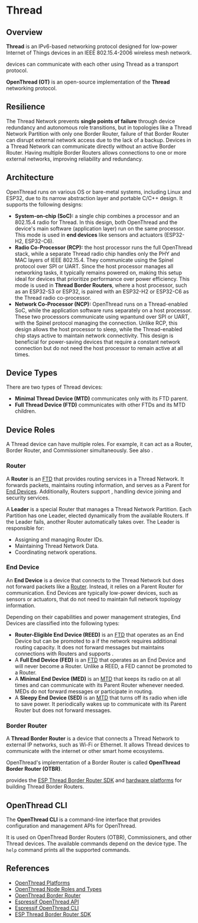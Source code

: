 <show-structure/>

# Thread

## Overview

**Thread** is an IPv6-based networking protocol designed for low-power Internet of Things devices in an
IEEE 802.15.4-2006 wireless mesh network.

**[](Matter.md)** devices can communicate with each other using Thread as a transport protocol.

**OpenThread (OT)** is an open-source implementation of the **Thread** networking protocol.

## Resilience

The Thread Network prevents **single points of failure** through device redundancy and autonomous role transitions, but
in topologies like a Thread Network Partition with only one Border Router, failure of that Border Router can disrupt
external network access due to the lack of a backup. Devices in a Thread Network can communicate directly without an
active Border Router. Having multiple Border Routers allows connections to one or more external networks, improving
reliability and redundancy.

## Architecture

OpenThread runs on various OS or bare-metal systems, including Linux and ESP32, due to its narrow abstraction layer and
portable C/C++ design. It supports the following designs:

- **System-on-chip (SoC):** a single chip combines a processor and an 802.15.4 radio for Thread. In this design, both
  OpenThread and the device's main software (application layer) run on the same processor. This mode is used in **end
  devices** like sensors and actuators (ESP32-H2, ESP32-C6).
- **Radio Co-Processor (RCP):** the host processor runs the full OpenThread stack, while a separate Thread radio chip
  handles only the PHY and MAC layers of IEEE 802.15.4. They communicate using the Spinel protocol over SPI or UART.
  Since the host processor manages all networking tasks, it typically remains powered on, making this setup ideal for
  devices that prioritize performance over power efficiency. This mode is used in **Thread Border Routers**, where a
  host processor, such as an ESP32-S3 or ESP32, is paired with an ESP32-H2 or ESP32-C6 as the Thread radio co-processor.
- **Network Co-Processor (NCP):** OpenThread runs on a Thread-enabled SoC, while the application software runs
  separately on a host processor. These two processors communicate using wpantund over SPI or UART, with the Spinel
  protocol managing the connection. Unlike RCP, this design allows the host processor to sleep, while the
  Thread-enabled chip stays active to maintain network connectivity. This design is beneficial for power-saving devices
  that require a constant network connection but do not need the host processor to remain active at all times.

## Device Types

There are two types of Thread devices:

- **Minimal Thread Device (MTD)** communicates only with its FTD parent.
- **Full Thread Device (FTD)** communicates with other FTDs and its MTD children.

## Device Roles

A Thread device can have multiple roles. For example, it can act as a Router, Border Router, and Commissioner
simultaneously. See also [](Thread-Commissioning.md#commissioning-roles).

### Router

A **Router** is an [FTD](Thread.md#device-types) that provides routing services in a Thread Network. It forwards
packets, maintains routing information, and serves as a Parent for [End Devices](#end-device). Additionally, Routers
support [](Thread-Commissioning.md), handling device joining and security services.

A **Leader** is a special Router that manages a Thread Network Partition. Each Partition has one Leader, elected
dynamically from the available Routers. If the Leader fails, another Router automatically takes over. The Leader is
responsible for:

- Assigning and managing Router IDs.
- Maintaining Thread Network Data.
- Coordinating network operations.

### End Device

An **End Device** is a device that connects to the Thread Network but does not forward packets like a [Router](#router).
Instead, it relies on a Parent Router for communication. End Devices are typically low-power devices, such as sensors or
actuators, that do not need to maintain full network topology information.

Depending on their capabilities and power management strategies, End Devices are classified into the following types:

- **Router-Eligible End Device (REED)** is an [FTD](Thread.md#device-types) that operates as an End Device but can be
  promoted to a [](#router) if the network requires additional routing capacity. It does not forward messages but
  maintains connections with Routers and supports [](Thread-Commissioning.md).
- A **Full End Device (FED)** is an [FTD](Thread.md#device-types) that operates as an End Device and will never become a
  Router. Unlike a REED, a FED cannot be promoted to a Router.
- A **Minimal End Device (MED)** is an [MTD](Thread.md#device-types) that keeps its radio on at all times and can
  communicate with its Parent Router whenever needed. MEDs do not forward messages or participate in routing.
- A **Sleepy End Device (SED)** is an [MTD](Thread.md#device-types) that turns off its radio when idle to save power. It
  periodically wakes up to communicate with its Parent Router but does not forward messages.

### Border Router

A **Thread Border Router** is a device that connects a Thread Network to external IP networks, such as Wi-Fi or
Ethernet. It allows Thread devices to communicate with the internet or other smart home ecosystems.

OpenThread's implementation of a Border Router is called **OpenThread Border Router (OTBR)**.

[](Espressif.md) provides the [ESP Thread Border Router SDK](Espressif.md#esp-thread-border-router-solution)
and [hardware platforms](Espressif.md#esp-thread-border-router-solution) for building Thread Border Routers.

## OpenThread CLI

The **OpenThread CLI** is a command-line interface that provides configuration and management APIs for OpenThread.

It is used on OpenThread Border Routers (OTBR), Commissioners, and other Thread devices. The available commands depend
on the device type. The `help` command prints all the supported commands.

## References

- [OpenThread Platforms](https://openthread.io/platforms)
- [OpenThread Node Roles and Types](https://openthread.io/guides/thread-primer/node-roles-and-types)
- [OpenThread Border Router](https://openthread.io/guides/border-router)
- [Espressif OpenThread API](https://docs.espressif.com/projects/esp-idf/en/stable/esp32s2/api-guides/openthread.html)
- [Espressif OpenThread CLI](https://github.com/espressif/esp-idf/tree/v5.4/examples/openthread/ot_cli)
- [ESP Thread Border Router SDK](https://docs.espressif.com/projects/esp-thread-br/en/latest/)
